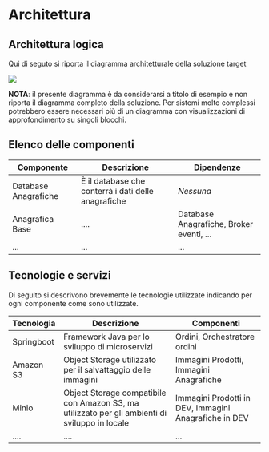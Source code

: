 # Architettura


## Architettura logica
Qui di seguto si riporta il diagramma architetturale della soluzione target

![](immagini/architettura.png)

__NOTA__: il presente diagramma è da considerarsi a titolo di esempio e non riporta il diagramma completo della soluzione. Per sistemi molto complessi potrebbero essere necessari più di un diagramma con visualizzazioni di approfondimento su singoli blocchi.

## Elenco delle componenti

| Componente | Descrizione | Dipendenze |
|------------|-------------|------------|
| Database Anagrafiche | È il database che conterrà i dati delle anagrafiche | _Nessuna_ |
| Anagrafica Base | .... | Database Anagrafiche, Broker eventi, ... |
| ... | ... |... |


## Tecnologie e servizi
Di seguito si descrivono brevemente le tecnologie utilizzate indicando per ogni componente come sono utilizzate.

| Tecnologia | Descrizione | Componenti |
|------------|-------------|------------|
| Springboot | Framework Java per lo sviluppo di microservizi | Ordini, Orchestratore ordini | 
| Amazon S3      | Object Storage utilizzato per il salvattaggio delle immagini | Immagini Prodotti, Immagini Anagrafiche |
| Minio          | Object Storage compatibile con Amazon S3, ma utilizzato per gli ambienti di sviluppo in locale | Immagini Prodotti in DEV, Immagini Anagrafiche in DEV |
| .... |.... |...| 



